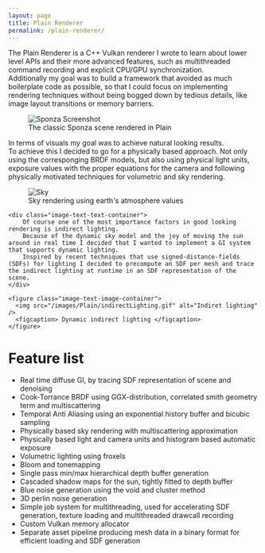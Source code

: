 ```yaml
---
layout: page
title: Plain Renderer
permalink: /plain-renderer/
---
```


The Plain Renderer is a C++ Vulkan renderer I wrote to learn about lower level APIs and their more advanced features,
such as multithreaded command recording and explicit CPU/GPU synchronization.  
Additionally my goal was to build a framework that avoided as much boilerplate code as possible, 
so that I could focus on implementing rendering techniques without being bogged down by tedious details, like image layout transitions or memory barriers.  

<figure>
  <img src="/images/Plain/sponza01.png" alt="Sponza Screenshot" />
  <figcaption> The classic Sponza scene rendered in Plain </figcaption>
</figure>

In terms of visuals my goal was to achieve natural looking results.  
To achieve this I decided to go for a physically based approach.
Not only using the corresponging BRDF models, but also using physical light units, exposure values with the proper equations for the camera 
and following physically motivated techniques for volumetric and sky rendering.

<figure>
  <img src="/images/Plain/sky.png" alt="Sky" />
  <figcaption> Sky rendering using earth's atmosphere values </figcaption>
</figure>

<div class="image-text-container">

    <div class="image-text-text-container">
        Of course one of the most importance factors in good looking rendering is indirect lighting. 
        Because of the dynamic sky model and the joy of moving the sun around in real time I decided that I wanted to implement a GI system that supports dynamic lighting. 
        Inspired by recent techniques that use signed-distance-fields (SDFs) for lighting I decided to precompute an SDF per mesh and trace the indirect lighting at runtime in an SDF representation of the scene.
    </div>
    
    <figure class="image-text-image-container">
      <img src="/images/Plain/indirectLighting.gif" alt="Indiret lighting" />
      <figcaption> Dynamic indirect lighting </figcaption>
    </figure>
    
</div>

# Feature list

* Real time diffuse GI, by tracing SDF representation of scene and denoising
* Cook-Torrance BRDF using GGX-distribution, correlated smith geometry term and multiscattering
* Temporal Anti Aliasing using an exponential history buffer and bicubic sampling
* Physically based sky rendering with multiscattering approximation
* Physically based light and camera units and histogram based automatic exposure
* Volumetric lighting using froxels     
* Bloom and tonemapping
* Single pass min/max hierarchical depth buffer generation
* Cascaded shadow maps for the sun, tightly fitted to depth buffer
* Blue noise generation using the void and cluster method
* 3D perlin noise generation
* Simple job system for multithreading, used for accelerating SDF generation, texture loading and multithreaded drawcall recording
* Custom Vulkan memory allocator
* Separate asset pipeline producing mesh data in a binary format for efficient loading and SDF generation 